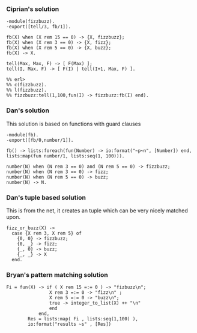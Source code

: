 ### Ciprian's solution 

```
-module(fizzbuzz).
-export([tell/3, fb/1]).
	
fb(X) when (X rem 15 == 0) -> {X, fizzbuzz};
fb(X) when (X rem 3 == 0) -> {X, fizz};
fb(X) when (X rem 5 == 0) -> {X, buzz};
fb(X) -> X.

tell(Max, Max, F) -> [ F(Max) ];
tell(I, Max, F) -> [ F(I) | tell(I+1, Max, F) ].

%% erl>
%% c(fizzbuzz).
%% l(fizzbuzz).
%% fizzbuzz:tell(1,100,fun(I) -> fizzbuzz:fb(I) end).
```


### Dan's solution

This solution is based on functions with guard clauses

```
-module(fb).
-export([fb/0,number/1]).

fb() -> lists:foreach(fun(Number) -> io:format("~p~n", [Number]) end, lists:map(fun number/1, lists:seq(1, 100))).

number(N) when (N rem 3 == 0) and (N rem 5 == 0) -> fizzbuzz;
number(N) when (N rem 3 == 0) -> fizz;
number(N) when (N rem 5 == 0) -> buzz;
number(N) -> N.
```


### Dan's tuple based solution

This is from the net, it creates an tuple which can be very nicely matched upon.

```
fizz_or_buzz(X) ->
  case {X rem 3, X rem 5} of
    {0, 0} -> fizzbuzz;
    {0, _} -> fizz;
    {_, 0} -> buzz;
    {_, _} -> X
  end.
```  

### Bryan's pattern matching solution 

```
Fi = fun(X) -> if ( X rem 15 =:= 0 ) -> "fizbuzz\n";
                X rem 3 =:= 0 -> "fizz\n" ;
                X rem 5 =:= 0 -> "buzz\n";
                true -> integer_to_list(X) ++ "\n"
                end
            end,
        Res = lists:map( Fi , lists:seq(1,100) ),
        io:format("results ~s" , [Res])
```
